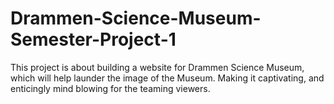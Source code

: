 # Drammen-Science-Museum-Semester-Project-1
This project is about building a website for Drammen Science Museum, which will help launder the image of the Museum. Making it captivating, and enticingly mind blowing for the teaming viewers.
